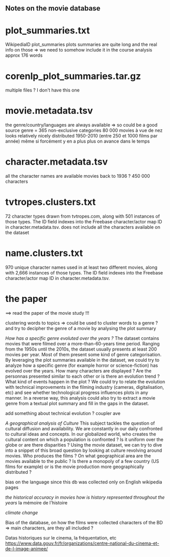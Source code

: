 ## Notes on the movie database

# plot_summaries.txt
WikipediaID       plot_summaries
plots summaries are quite long and the real info on those => we need to somehow include it in the course analysis
approx 176 words

# corenlp_plot_summaries.tar.gz
multiple files ? I don't have this one

# movie.metadata.tsv
the genre/country/languages are always available => so could be a good source
genre = 365 non-exclusive categories
80 000 movies
à vue de nez looks relatively nicely distributed 1950-2010 (entre 250 et 1000 films par année)
même si forcément y en a plus plus on avance dans le temps

# character.metadata.tsv
all the character names are available
movies back to 1936 ?
450 000 characters


# tvtropes.clusters.txt
72 character types drawn from tvtropes.com, along with 501 instances of those types.  The ID field indexes into the Freebase character/actor map ID in character.metadata.tsv.
does not include all the characters available on the dataset 

# name.clusters.txt
970 unique character names used in at least two different movies, along with 2,666 instances of those types.  The ID field indexes into the Freebase character/actor map ID in character.metadata.tsv.


# the paper 
==> read the paper of the movie study !!! 

clustering words to topics => could be used to cluster words to a genre ? 
and try to decipher the genre of a movie by analysing the plot summary

*How has a specific genre evoluted over the years ?*
The dataset contains movies that were filmed over a more-than-60-years time period. Ranging from the 1950s until the 2010s, the dataset usually presents at least 200 movies per year. Most of them present some kind of genre categorisation. 
By leveraging the plot summaries available in the dataset, we could try to analyze how a specific genre (for example horror or science-fiction) has evolved over the years. How many characters are displayed ? Are the personnas presented similar to each other or is there an evolution trend ? What kind of events happen in the plot ? We could try to relate the evolution with technical improvements in the filming industry (cameras, digitalisation, etc) and see whether technological progress influences plots in any manner. 
In a reverse way, this analysis could also try to extract a movie genre from a textual plot summary and fill in the gaps in the dataset. 

add something about technical evolution ? 
coupler ave

_A geographical analysis of Culture_
This subject tackles the question of cultural diffusion and availability. We are constantly in our daily confronted to cultural ideas and concepts. In our globalized world, who creates the cultural content on which a population is confronted ? Is it uniform over the globe or are there disparities ? Using the movie dataset, we can try to dive into a snippet of this broad question by looking at culture revolving around movies.
Who produces the films ? On what geographical area are the movies available to the public ? Is there a monopoly of a few country (US films for example) or is the movie production more geographically distributed ? 

bias on the language since this db was collected only on English wikipedia pages

_the historical accuracy in movies_
_how is history represented throughout the years_
la mémoire de l'histoire 

_climate change_




Bias of the database, on how the films were collected
characters of the BD => main characters, are they all included ?


Datas historiques sur le cinema, la fréquentation, etc
https://www.data.gouv.fr/fr/organizations/centre-national-du-cinema-et-de-l-image-animee/ 